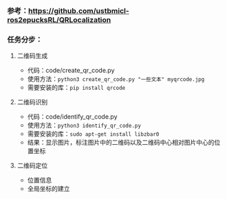 ### 参考：https://github.com/ustbmicl-ros2epucksRL/QRLocalization
### 任务分步：
1. 二维码生成
    - 代码：code/create_qr_code.py
    - 使用方法：`python3 create_qr_code.py "一些文本" myqrcode.jpg`
    - 需要安装的库：`pip install qrcode`

2. 二维码识别
    - 代码：code/identify_qr_code.py
    - 使用方法：`python3 identify_qr_code.py`
    - 需要安装的库：`sudo apt-get install libzbar0`
    - 结果：显示图片，标注图片中的二维码以及二维码中心相对图片中心的位置坐标
3. 二维码定位
    - 位置信息
    - 全局坐标的建立